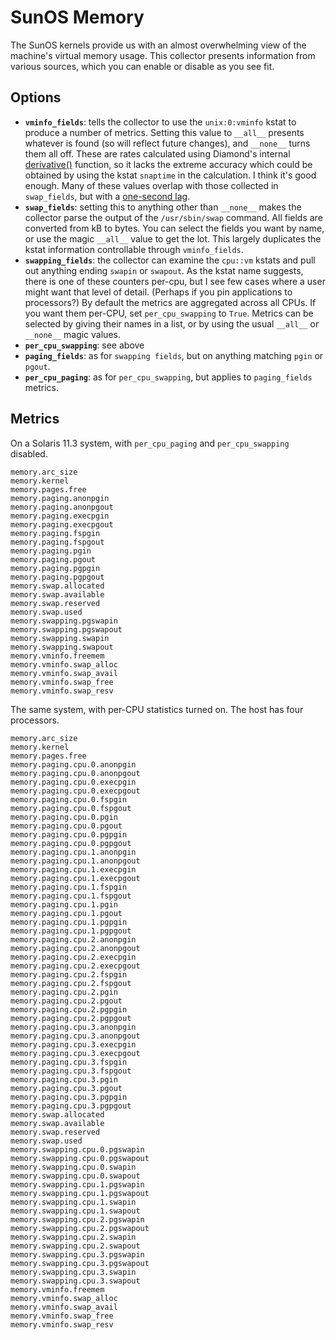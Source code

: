 # SunOS Memory

The SunOS kernels provide us with an almost overwhelming view of the
machine's virtual memory usage. This collector
presents information from various sources, which you can enable or
disable as you see fit.

## Options

* **`vminfo_fields`**: tells the collector to use the
  `unix:0:vminfo` kstat to produce a number of metrics. Setting this
  value to `__all__` presents whatever is found (so will reflect
  future changes), and `__none__` turns them all off. These are
  rates calculated using Diamond's internal
  [derivative()](https://github.com/python-diamond/Diamond/blob/master/src/diamond/collector.py#L425-L462)
  function, so it lacks the extreme accuracy which could be obtained
  by using the kstat `snaptime` in the calculation. I think it's
  good enough. Many of these values overlap with those collected in
  `swap_fields`, but with a [one-second
  lag](https://github.com/illumos/illumos-gate/blob/5a4ef21a18dfdc65328821a265582d03e85a97c9/usr/src/uts/common/sys/sysinfo.h#L179-L186).
* **`swap_fields`**: setting this to anything other than `__none__`
  makes the collector parse the output of the `/usr/sbin/swap`
  command. All fields are converted from kB to bytes. You can select
  the fields you want by name, or use the magic `__all__` value to
  get the lot. This largely duplicates the kstat information
  controllable through `vminfo_fields`.
* **`swapping_fields`**:
  the collector can examine the `cpu::vm` kstats and pull out anything
  ending `swapin` or `swapout`. As the kstat name suggests, there is
  one of these counters per-cpu, but I see few cases where a user
  might want that level of detail. (Perhaps if you pin applications
  to processors?) By default the metrics are aggregated across all
  CPUs. If you want them per-CPU, set `per_cpu_swapping` to `True`.
  Metrics can be selected by giving their names in a list, or by
  using the usual `__all__` or `__none__` magic values.
* **`per_cpu_swapping`**: see above
* **`paging_fields`**: as for `swapping fields`, but on anything
  matching `pgin` or `pgout`.
* **`per_cpu_paging`**: as for `per_cpu_swapping`, but applies to
  `paging_fields` metrics.

## Metrics

On a Solaris 11.3 system, with `per_cpu_paging` and
`per_cpu_swapping` disabled.

```
memory.arc_size
memory.kernel
memory.pages.free
memory.paging.anonpgin
memory.paging.anonpgout
memory.paging.execpgin
memory.paging.execpgout
memory.paging.fspgin
memory.paging.fspgout
memory.paging.pgin
memory.paging.pgout
memory.paging.pgpgin
memory.paging.pgpgout
memory.swap.allocated
memory.swap.available
memory.swap.reserved
memory.swap.used
memory.swapping.pgswapin
memory.swapping.pgswapout
memory.swapping.swapin
memory.swapping.swapout
memory.vminfo.freemem
memory.vminfo.swap_alloc
memory.vminfo.swap_avail
memory.vminfo.swap_free
memory.vminfo.swap_resv
```

The same system, with per-CPU statistics turned on. The host has
four processors.

```
memory.arc_size
memory.kernel
memory.pages.free
memory.paging.cpu.0.anonpgin
memory.paging.cpu.0.anonpgout
memory.paging.cpu.0.execpgin
memory.paging.cpu.0.execpgout
memory.paging.cpu.0.fspgin
memory.paging.cpu.0.fspgout
memory.paging.cpu.0.pgin
memory.paging.cpu.0.pgout
memory.paging.cpu.0.pgpgin
memory.paging.cpu.0.pgpgout
memory.paging.cpu.1.anonpgin
memory.paging.cpu.1.anonpgout
memory.paging.cpu.1.execpgin
memory.paging.cpu.1.execpgout
memory.paging.cpu.1.fspgin
memory.paging.cpu.1.fspgout
memory.paging.cpu.1.pgin
memory.paging.cpu.1.pgout
memory.paging.cpu.1.pgpgin
memory.paging.cpu.1.pgpgout
memory.paging.cpu.2.anonpgin
memory.paging.cpu.2.anonpgout
memory.paging.cpu.2.execpgin
memory.paging.cpu.2.execpgout
memory.paging.cpu.2.fspgin
memory.paging.cpu.2.fspgout
memory.paging.cpu.2.pgin
memory.paging.cpu.2.pgout
memory.paging.cpu.2.pgpgin
memory.paging.cpu.2.pgpgout
memory.paging.cpu.3.anonpgin
memory.paging.cpu.3.anonpgout
memory.paging.cpu.3.execpgin
memory.paging.cpu.3.execpgout
memory.paging.cpu.3.fspgin
memory.paging.cpu.3.fspgout
memory.paging.cpu.3.pgin
memory.paging.cpu.3.pgout
memory.paging.cpu.3.pgpgin
memory.paging.cpu.3.pgpgout
memory.swap.allocated
memory.swap.available
memory.swap.reserved
memory.swap.used
memory.swapping.cpu.0.pgswapin
memory.swapping.cpu.0.pgswapout
memory.swapping.cpu.0.swapin
memory.swapping.cpu.0.swapout
memory.swapping.cpu.1.pgswapin
memory.swapping.cpu.1.pgswapout
memory.swapping.cpu.1.swapin
memory.swapping.cpu.1.swapout
memory.swapping.cpu.2.pgswapin
memory.swapping.cpu.2.pgswapout
memory.swapping.cpu.2.swapin
memory.swapping.cpu.2.swapout
memory.swapping.cpu.3.pgswapin
memory.swapping.cpu.3.pgswapout
memory.swapping.cpu.3.swapin
memory.swapping.cpu.3.swapout
memory.vminfo.freemem
memory.vminfo.swap_alloc
memory.vminfo.swap_avail
memory.vminfo.swap_free
memory.vminfo.swap_resv
```
